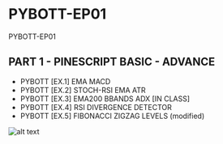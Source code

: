 # PYBOTT-EP01
PYBOTT-EP01

## PART 1 - PINESCRIPT BASIC - ADVANCE
* PYBOTT [EX.1] EMA MACD
* PYBOTT [EX.2] STOCH-RSI EMA ATR
* PYBOTT [EX.3] EMA200 BBANDS ADX [IN CLASS]
* PYBOTT [EX.4] RSI DIVERGENCE DETECTOR
* PYBOTT [EX.5] FIBONACCI ZIGZAG LEVELS (modified)

![alt text](https://i.ibb.co/jkzD8Df/Capture.png)

